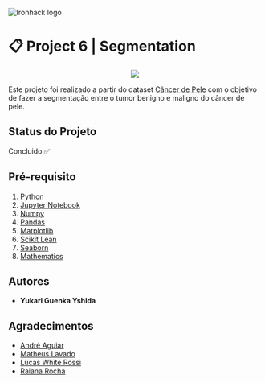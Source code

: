 ![Ironhack logo](https://i.imgur.com/1QgrNNw.png)

# 📋 Project 6 | Segmentation

<p align="center">
  <img src="https://media1.giphy.com/media/SiM1Su83stF8untgcB/giphy.gif?cid=ecf05e47e2be75bebba76a5947a1bd17951a1f5d1bb53925&rid=giphy.gif">
</p>

Este projeto foi realizado a partir do dataset [Câncer de Pele](https://www.kaggle.com/fanconic/skin-cancer-malignant-vs-benign) com o objetivo de fazer a segmentação entre o tumor benigno e maligno do câncer de pele.


## Status do Projeto
Concluido ✅

## Pré-requisito
1. [Python](https://www.python.org/)
2. [Jupyter Notebook](https://jupyter.org/try)
3. [Numpy](https://pypi.org/project/numpy/)
4. [Pandas](https://pandas.pydata.org/)
5. [Matplotlib](https://pypi.org/project/matplotlib/)
6. [Scikit Lean](https://pypi.org/project/scikit-learn/)
7. [Seaborn](https://pypi.org/project/seaborn/)
8. [Mathematics](https://pypi.org/project/maths/)


## Autores
+ **Yukari Guenka Yshida**

## Agradecimentos
+ [André Aguiar](https://github.com/aguiarandre)
+ [Matheus Lavado](https://github.com/matheuslavado)
+ [Lucas White Rossi](https://github.com/LucasWhiteRossi)
+ [Raiana Rocha](https://github.com/Rairocha)